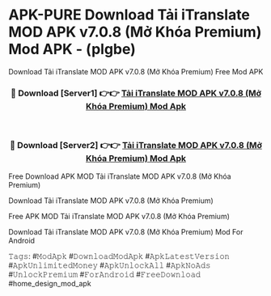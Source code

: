 # APK-PURE Download Tải iTranslate MOD APK v7.0.8 (Mở Khóa Premium) Mod APK - (plgbe)
Download Tải iTranslate MOD APK v7.0.8 (Mở Khóa Premium) Free Mod APK

<div align="center">
<h3>🔴 Download [Server1] 👉👉 <a href="https://apk-comot.site?title=Tải_iTranslate_MOD_APK_v7.0.8_(Mở_Khóa_Premium)">Tải iTranslate MOD APK v7.0.8 (Mở Khóa Premium) Mod Apk</a></h3><br>

<h3>🔴 Download [Server2] 👉👉 <a href="https://apk-comot.site?title=Tải_iTranslate_MOD_APK_v7.0.8_(Mở_Khóa_Premium)">Tải iTranslate MOD APK v7.0.8 (Mở Khóa Premium) Mod Apk</a></h3>
</div>


Free Download APK MOD Tải iTranslate MOD APK v7.0.8 (Mở Khóa Premium)

Download Tải iTranslate MOD APK v7.0.8 (Mở Khóa Premium) 

Free APK MOD Tải iTranslate MOD APK v7.0.8 (Mở Khóa Premium) 

Download Tải iTranslate MOD APK v7.0.8 (Mở Khóa Premium) Mod For Android

𝚃𝚊𝚐𝚜: #𝙼𝚘𝚍𝙰𝚙𝚔 #𝙳𝚘𝚠𝚗𝚕𝚘𝚊𝚍𝙼𝚘𝚍𝙰𝚙𝚔 #𝙰𝚙𝚔𝙻𝚊𝚝𝚎𝚜𝚝𝚅𝚎𝚛𝚜𝚒𝚘𝚗 #𝙰𝚙𝚔𝚄𝚗𝚕𝚒𝚖𝚒𝚝𝚎𝚍𝙼𝚘𝚗𝚎𝚢 #𝙰𝚙𝚔𝚄𝚗𝚕𝚘𝚌𝚔𝙰𝚕𝚕 #𝙰𝚙𝚔𝙽𝚘𝙰𝚍𝚜 #𝚄𝚗𝚕𝚘𝚌𝚔𝙿𝚛𝚎𝚖𝚒𝚞𝚖 #𝙵𝚘𝚛𝙰𝚗𝚍𝚛𝚘𝚒𝚍 #𝙵𝚛𝚎𝚎𝙳𝚘𝚠𝚗𝚕𝚘𝚊𝚍 #home_design_mod_apk